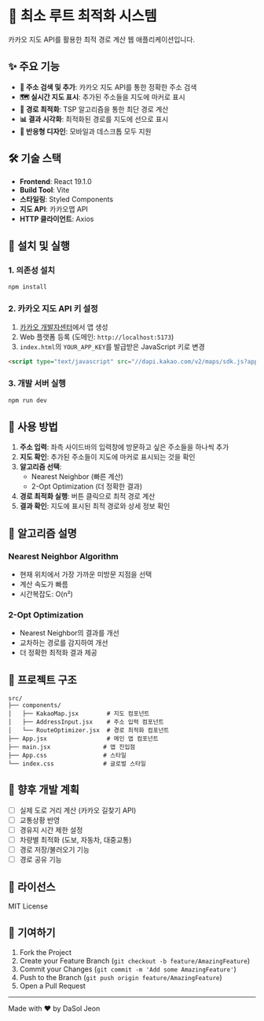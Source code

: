 # 🚗 최소 루트 최적화 시스템

카카오 지도 API를 활용한 최적 경로 계산 웹 애플리케이션입니다.

## ✨ 주요 기능

- **📍 주소 검색 및 추가**: 카카오 지도 API를 통한 정확한 주소 검색
- **🗺️ 실시간 지도 표시**: 추가된 주소들을 지도에 마커로 표시
- **🚀 경로 최적화**: TSP 알고리즘을 통한 최단 경로 계산
- **📊 결과 시각화**: 최적화된 경로를 지도에 선으로 표시
- **📱 반응형 디자인**: 모바일과 데스크톱 모두 지원

## 🛠️ 기술 스택

- **Frontend**: React 19.1.0
- **Build Tool**: Vite
- **스타일링**: Styled Components
- **지도 API**: 카카오맵 API
- **HTTP 클라이언트**: Axios

## 🔧 설치 및 실행

### 1. 의존성 설치
```bash
npm install
```

### 2. 카카오 지도 API 키 설정
1. [카카오 개발자센터](https://developers.kakao.com/)에서 앱 생성
2. Web 플랫폼 등록 (도메인: `http://localhost:5173`)
3. `index.html`의 `YOUR_APP_KEY`를 발급받은 JavaScript 키로 변경

```html
<script type="text/javascript" src="//dapi.kakao.com/v2/maps/sdk.js?appkey=YOUR_APP_KEY&libraries=services"></script>
```

### 3. 개발 서버 실행
```bash
npm run dev
```

## 📖 사용 방법

1. **주소 입력**: 좌측 사이드바의 입력창에 방문하고 싶은 주소들을 하나씩 추가
2. **지도 확인**: 추가된 주소들이 지도에 마커로 표시되는 것을 확인
3. **알고리즘 선택**: 
   - Nearest Neighbor (빠른 계산)
   - 2-Opt Optimization (더 정확한 결과)
4. **경로 최적화 실행**: 버튼 클릭으로 최적 경로 계산
5. **결과 확인**: 지도에 표시된 최적 경로와 상세 정보 확인

## 🧮 알고리즘 설명

### Nearest Neighbor Algorithm
- 현재 위치에서 가장 가까운 미방문 지점을 선택
- 계산 속도가 빠름
- 시간복잡도: O(n²)

### 2-Opt Optimization
- Nearest Neighbor의 결과를 개선
- 교차하는 경로를 감지하여 개선
- 더 정확한 최적화 결과 제공

## 📁 프로젝트 구조

```
src/
├── components/
│   ├── KakaoMap.jsx        # 지도 컴포넌트
│   ├── AddressInput.jsx    # 주소 입력 컴포넌트
│   └── RouteOptimizer.jsx  # 경로 최적화 컴포넌트
├── App.jsx                 # 메인 앱 컴포넌트
├── main.jsx               # 앱 진입점
├── App.css                # 스타일
└── index.css              # 글로벌 스타일
```

## 🔮 향후 개발 계획

- [ ] 실제 도로 거리 계산 (카카오 길찾기 API)
- [ ] 교통상황 반영
- [ ] 경유지 시간 제한 설정
- [ ] 차량별 최적화 (도보, 자동차, 대중교통)
- [ ] 경로 저장/불러오기 기능
- [ ] 경로 공유 기능

## 📝 라이선스

MIT License

## 🤝 기여하기

1. Fork the Project
2. Create your Feature Branch (`git checkout -b feature/AmazingFeature`)
3. Commit your Changes (`git commit -m 'Add some AmazingFeature'`)
4. Push to the Branch (`git push origin feature/AmazingFeature`)
5. Open a Pull Request

---

Made with ❤️ by DaSol Jeon

